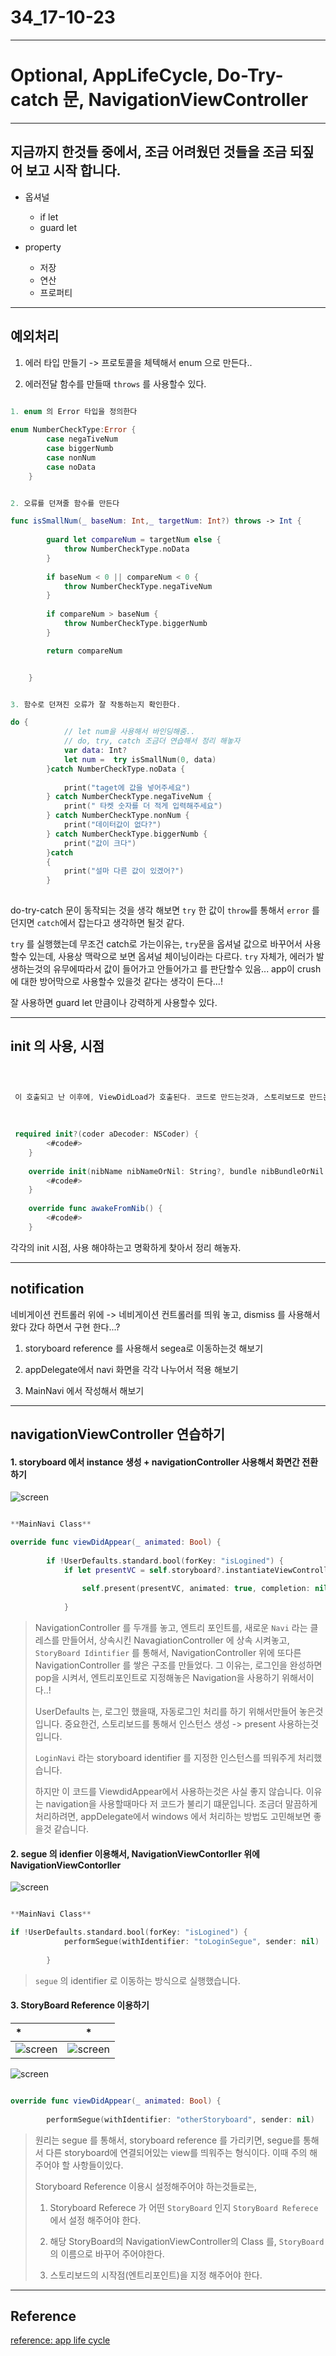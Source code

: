 # 34_17-10-23

---

# Optional, AppLifeCycle, Do-Try-catch 문, NavigationViewController


---

## 지금까지 한것들 중에서, 조금 어려웠던 것들을 조금 되짚어 보고 시작 합니다.

- 옵셔널
	- if let
	- guard let
	
- property 
	- 저장
	- 연산
	- 프로퍼티
	
	
---

## 예외처리

1. 에러 타입 만들기
-> 프로토콜을 체텍해서 enum 으로 만든다..

2. 에러전달 함수를 만들때 `throws` 를 사용할수 있다.



```swift

1. enum 의 Error 타입을 정의한다
 
enum NumberCheckType:Error {
        case negaTiveNum
        case biggerNumb
        case nonNum
        case noData
    }


2. 오류를 던져줄 함수를 만든다 

func isSmallNum(_ baseNum: Int,_ targetNum: Int?) throws -> Int {
        
        guard let compareNum = targetNum else {
            throw NumberCheckType.noData
        }
        
        if baseNum < 0 || compareNum < 0 {
            throw NumberCheckType.negaTiveNum
        }
        
        if compareNum > baseNum {
            throw NumberCheckType.biggerNumb
        }

        return compareNum


    }


3. 함수로 던져진 오류가 잘 작동하는지 확인한다.

do {
            // let num을 사용해서 바인딩해줌..
            // do, try, catch 조금더 연습해서 정리 해놓자
            var data: Int?
            let num =  try isSmallNum(0, data)
        }catch NumberCheckType.noData {
            
            print("taget에 값을 넣어주세요")
        } catch NumberCheckType.negaTiveNum {
            print(" 타켓 숫자를 더 적게 입력해주세요")
        } catch NumberCheckType.nonNum {
            print("데이터값이 없다?")
        } catch NumberCheckType.biggerNumb {
            print("값이 크다")
        }catch
        {
            print("설마 다른 값이 있겠어?")
        }
    

```

do-try-catch 문이 동작되는 것을 생각 해보면
`try` 한 값이 `throw`를 통해서 `error` 를 던지면 `catch`에서 잡는다고 생각하면 될것 같다. 

`try` 를 실행했는데 무조건 catch로 가는이유는, 
`try`문을 옵셔널 값으로 바꾸어서 사용할수 있는데, 사용상 맥락으로 보면 옵셔널 체이닝이라는 다르다. `try` 자체가, 에러가 발생하는것의 유무에따라서 값이 들어가고 안들어가고 를 판단할수 있음... app이 crush에 대한 방어막으로 사용할수 있을것 같다는 생각이 든다...!

잘 사용하면 guard let 만큼이나 강력하게 사용할수 있다.

---

## init 의 사용, 시점 


```swift


    
 이 호출되고 난 이후에, ViewDidLoad가 호출된다. 코드로 만드는것과, 스토리보드로 만드는것의 시점 차이가 명확하다.
 
 
 
 required init?(coder aDecoder: NSCoder) {
        <#code#>
    }
    
    override init(nibName nibNameOrNil: String?, bundle nibBundleOrNil: Bundle?) {
        <#code#>
    }
    
    override func awakeFromNib() {
        <#code#>
    }

```

각각의 init 시점, 사용 해야하는고 명확하게 찾아서 정리 해놓자.

---


## notification 

네비게이션 컨트롤러 위에 -> 네비게이션 컨트롤러를 띄워 놓고, dismiss 를 사용해서 왔다 갔다 하면서 구현 한다...?

1. storyboard reference 를 사용해서 segea로 이동하는것 해보기

2. appDelegate에서 navi 화면을 각각 나누어서 적용 해보기

3. MainNavi 에서 작성해서 해보기

---

## navigationViewController 연습하기

#### 1. storyboard 에서 instance 생성 + navigationController 사용해서 화면간 전환 하기

![screen](/study/image/Navi.jpg)

```swift

**MainNavi Class**

override func viewDidAppear(_ animated: Bool) {
        
        if !UserDefaults.standard.bool(forKey: "isLogined") {
            if let presentVC = self.storyboard?.instantiateViewController(withIdentifier: "LoginNavi") {
                
                self.present(presentVC, animated: true, completion: nil)
                
            }


```

> NavigationController 를 두개를 놓고, 엔트리 포인트를, 새로운 `Navi` 라는 클레스를 만들어서, 상속시킨 NavagiationController 에 상속 시켜놓고, `StoryBoard Idintifier` 를 통해서, NavigationController 위에 또다른 NavigationController 를 쌓은 구조를 만들었다. 그 이유는, 로그인을 완성하면 pop을 시켜서, 엔트리포인트로 지정해놓은 Navigation을 사용하기 위해서이다..!
> 
> UserDefaults 는, 로그인 했을때, 자동로그인 처리를 하기 위해서만들어 놓은것입니다. 중요한건, 스토리보드를 통해서 인스턴스 생성 -> present 사용하는것 입니다. 
> 
> `LoginNavi` 라는 storyboard identifier 를 지정한 인스턴스를 띄워주게 처리했습니다.
> 
> 하지만 이 코드를 ViewdidAppear에서 사용하는것은 사실 좋지 않습니다. 이유는 navigation을 사용할때마다 저 코드가 불리기 떄문입니다. 조금더 말끔하게 처리하려면, appDelegate에서 windows 에서 처리하는 방법도 고민해보면 좋을것 같습니다. 
> 

#### 2. segue 의 idenfier 이용해서, NavigationViewContorller 위에 NavigationViewContorller


![screen](/study/image/Navi-1.jpg)

```swift

**MainNavi Class**

if !UserDefaults.standard.bool(forKey: "isLogined") {
            performSegue(withIdentifier: "toLoginSegue", sender: nil)
            
        }


```
> `segue` 의 identifier 로 이동하는 방식으로 실행했습니다.

#### 3. StoryBoard Reference 이용하기

| *  | * | 
| :------------ | :-----------: | 
| ![screen](/study/image/Navi-2.jpg) | ![screen](/study/image/Navi-3.jpg) | 

![screen](/study/image/Navi-4.jpg)

```swift

override func viewDidAppear(_ animated: Bool) {
        
        performSegue(withIdentifier: "otherStoryboard", sender: nil)

```

> 원리는 segue 를 통해서, storyboard reference 를 가리키면, segue를 통해서 다른 storyboard에 연결되어있는 view를 띄워주는 형식이다. 이때 주의 해주어야 할 사항들이있다.
> 
> Storyboard Reference 이용시 설정해주어야 하는것들로는, 
> 
> 1. Storyboard Referece 가 어떤 `StoryBoard` 인지 `StoryBoard Referece`에서 설정 해주어야 한다.
> 
> 2. 해당 StoryBoard의 NavigationViewController의 Class 를, `StoryBoard`의 이름으로 바꾸어 주어야한다. 
> 
> 3. 스토리보드의 시작점(엔트리포인트)을 지정 해주어야 한다.
> 

---

## Reference

[reference: app life cycle ](https://developer.apple.com/documentation/uikit/core_app/managing_your_app_s_life_cycle#2934064)